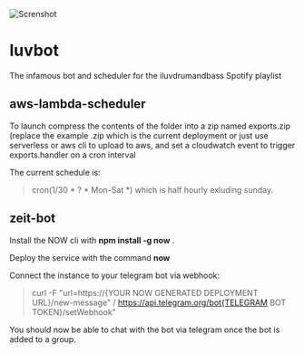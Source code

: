 ![Screnshot](https://i.imgur.com//LMRjQJJs.png)
# luvbot
The infamous bot and scheduler for the iluvdrumandbass Spotify playlist

## aws-lambda-scheduler
To launch compress the contents of the folder into a zip named exports.zip (replace the example .zip which is the current deployment
or just use serverless or aws cli to upload to aws, and set a cloudwatch event to trigger exports.handler on a cron interval

The current schedule is:
>cron(1/30 * ? * Mon-Sat *)
which is half hourly exluding sunday.

## zeit-bot  

Install the NOW cli with **npm install -g now** . 

Deploy the service with the command **now** 

Connect the instance to your telegram bot via webhook:
>curl -F "url=https://{YOUR NOW GENERATED DEPLOYMENT URL}/new-message" /
>https://api.telegram.org/bot{TELEGRAM BOT TOKEN}/setWebhook"

You should now be able to chat with the bot via telegram once the bot is added to a group.




